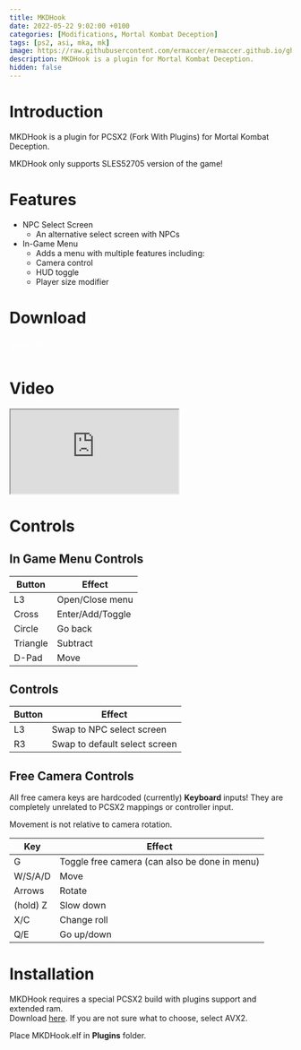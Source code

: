 ```yaml
---
title: MKDHook
date: 2022-05-22 9:02:00 +0100
categories: [Modifications, Mortal Kombat Deception]
tags: [ps2, asi, mka, mk]   
image: https://raw.githubusercontent.com/ermaccer/ermaccer.github.io/gh-pages/assets/mods/mkd/mkdhook/preview.jpg
description: MKDHook is a plugin for Mortal Kombat Deception.
hidden: false
---
```


# Introduction
MKDHook is a plugin for PCSX2 (Fork With Plugins) for Mortal Kombat Deception.

<div class="alert bg-dark">
    MKDHook only supports SLES52705 version of the game!
</div>

# Features
- NPC Select Screen
    - An alternative select screen with NPCs
- In-Game Menu
    - Adds a menu with multiple features including:
    - Camera control
    - HUD toggle
    - Player size modifier

# Download

<a class="btn btn-block btn-dark bg-dark text-gray btn-lg" style="color: white;" href="https://github.com/ermaccer/MKDHook/releases/latest/download/mkdhook.zip" role="button">
<i class="fas fa-download"></i>
Download
</a>
<br>
<a class="btn btn-block btn-dark bg-dark text-gray btn-lg" style="color: white;" href="https://github.com/ermaccer/MKDHook/" role="button">
<i class="fab fa-github"></i>
Source
</a>

# Video

<div class="embed-responsive embed-responsive-16by9">
  <iframe class="embed-responsive-item" src="https://www.youtube.com/embed/Mbl70wsT94M" allowfullscreen></iframe>
</div>

# Controls

## In Game Menu Controls

| Button | Effect |
| --- | --- |
| L3 | Open/Close menu|
| Cross | Enter/Add/Toggle|
| Circle | Go back |
| Triangle | Subtract |
| D-Pad | Move |

## Controls

| Button | Effect |
| --- | --- |
| L3 | Swap to NPC select screen|
| R3 | Swap to default select screen|

## Free Camera Controls
All free camera keys are hardcoded (currently) **Keyboard** inputs! They are completely unrelated to PCSX2 mappings or controller input.

Movement is not relative to camera rotation.

| Key | Effect |
| --- | --- |
| G |  Toggle free camera (can also be done in menu)|
| W/S/A/D | Move |
| Arrows | Rotate |
| (hold) Z | Slow down |
| X/C | Change roll |
| Q/E | Go up/down |





# Installation 

<div class="alert bg-dark">
    MKDHook requires a special PCSX2 build with plugins support and extended ram. <br>
    Download <a href="https://github.com/ASI-Factory/PCSX2-Fork-With-Plugins/releases/">here</a>.
    If you are not sure what to choose, select AVX2.
</div>

Place MKDHook.elf in **Plugins** folder.





